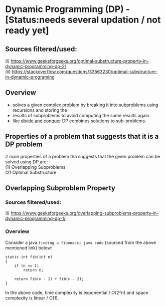 # Dynamic Programming (DP) - [Status:needs several updation / not ready yet]

## Sources filtered/used:
(i) https://www.geeksforgeeks.org/optimal-substructure-property-in-dynamic-programming-dp-2/ <br>
(ii) https://stackoverflow.com/questions/33563230/optimal-substructure-in-dynamic-programing

## Overview

* solves a given complex problem by breaking it into subproblems using recursions and storing the <br>
* results of subproblems to avoid computing the same results again. <br>
* like [divide and conquer](https://github.com/chandrakanth-c/patterns-in-algorithms/blob/main/divide-and-conquer.md) DP combines solutions to sub-problems.  

## Properties of a problem that suggests that it is a DP problem

2 main properties of a problem tha suggests that the given problem can be solved using DP are: <br>
(1) Overlapping Subproblems <br>
(2) Optimal Substructure 

## Overlapping Subproblem Property

### Sources filtered/used:
(i) https://www.geeksforgeeks.org/overlapping-subproblems-property-in-dynamic-programming-dp-1/

### Overview

Consider a java `finding a fibonacci java code` (sourced from the above mentioned link) below:

```
static int fib(int n)
{
    if (n <= 1)
        return n;

    return fib(n - 1) + fib(n - 2);
}
```

In the above code, time complexity is exponential / O(2^n) and space complexity is linear / O(1).

